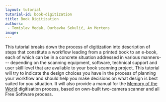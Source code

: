 ```yaml
---
layout: tutorial
tutorial-id: book-digitization
title: Book Digitization
authors:
 - Tomislav Medak, Durbavka Sekulić, An Mertens
image:
---
```


This tutorial breaks down the process of digitization into description of
steps that constitute a workflow leading from a printed book to an e-book,
each of which can be in a concrete situation addressed in various manners---
depending on the scanning equipment, software, technical support and user
skill level that are available to your book scanning project. This tutorial
will try to indicate the design choices you have in the process of planning
your workflow and should help you make decisions on what design is best suited
for you situation. It will also provide a manual for the [Memory of the
World](https://memoryoftheworld.org) digitisation process, based on own-built
two-camera scanner and all Free Software process.
